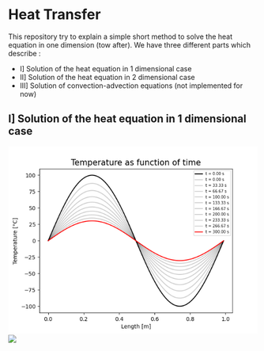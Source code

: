 # Heat Transfer
This repository try to explain a simple short method to solve the heat equation in one dimension (tow after). We have three different parts which describe :

+ I] Solution of the heat equation in 1 dimensional case
+ II] Solution of the heat equation in 2 dimensional case
+ III] Solution of convection-advection equations (not implemented for now)

## I] Solution of the heat equation in 1 dimensional case


![](im/alu_1D.png)
![](movies/GIF/1D_alu.gif)




